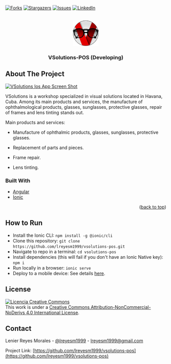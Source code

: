 [![Forks][forks-shield]][forks-url]
[![Stargazers][stars-shield]][stars-url]
[![Issues][issues-shield]][issues-url]
[![LinkedIn][linkedin-shield]][linkedin-url]

<br />
<div align="center">
  <a href="https://github.com/lreyesm1999/vsolutions-pos">
    <img src="images/logo.png" alt="Logo" width="80" height="80">
  </a>

<h3 align="center">VSolutions-POS (Developing)</h3>
</div>

## About The Project
<div id="about-the-project"></div>

[![VSolutions Ios App Screen Shot][product-screenshot]](https://github.com/lreyesm1999/vsolutions-pos)

VSolutions is a workshop specialized in visual solutions located in Havana, Cuba. Among its main products and services, the manufacture of ophthalmological products, glasses, sunglasses, protective glasses, repair of frames and lens tinting stands out.

Main products and services:

* Manufacture of ophthalmic products, glasses, sunglasses, protective glasses.

* Replacement of parts and pieces.

* Frame repair.

* Lens tinting.

### Built With

* [Angular](https://angular.io/)
* [Ionic](https://ionic.io/)

<p align="right">(<a href="#top">back to top</a>)</p>

## How to Run

- Install the Ionic CLI: `npm install -g @ionic/cli`
- Clone this repository: `git clone https://github.com/lreyesm1999/vsolutions-pos.git`
- Navigate to repo in a terminal: `cd vsolutions-pos`
- Install dependencies (this will fail if you don't have an Ionic Native key): `npm i`
- Run locally in a browser: `ionic serve`
- Deploy to a mobile device: See details [here](https://capacitorjs.com/docs/basics/running-your-app).

## License

<a rel="license" href="http://creativecommons.org/licenses/by-nc-nd/4.0/"><img alt="Licencia Creative Commons" style="border-width:0" src="https://i.creativecommons.org/l/by-nc-nd/4.0/88x31.png" /></a><br />This work is under a <a rel="license" href="http://creativecommons.org/licenses/by-nc-nd/4.0/"> Creative Commons Attribution-NonCommercial-NoDerivs 4.0 International License</a>.

## Contact

Lenier Reyes Morales - [@lreyesm1999](https://twitter.com/lreyesm1999) - lreyesm1999@gmail.com

Project Link: [https://github.com/lreyesm1999/vsolutions-pos](https://github.com/lreyesm1999/vsolutions-pos)

[contributors-shield]: https://img.shields.io/github/contributors/lreyesm1999/vsolutions1999.svg?style=for-the-badge
[contributors-url]: https://github.com/lreyesm1999/vsolutions-pos/graphs/contributors
[forks-shield]: https://img.shields.io/github/forks/lreyesm1999/vsolutions-pos.svg?style=for-the-badge
[forks-url]: https://github.com/lreyesm1999/vsolutions-pos/network/members
[stars-shield]: https://img.shields.io/github/stars/lreyesm1999/vsolutions-pos.svg?style=for-the-badge
[stars-url]: https://github.com/lreyesm1999/vsolutions-pos/stargazers
[issues-shield]: https://img.shields.io/github/issues/lreyesm1999/vsolutions-pos.svg?style=for-the-badge
[issues-url]: https://github.com/lreyesm1999/vsolutions-pos/issues
[license-url]: https://github.com/lreyesm1999/vsolutions-pos/blob/master/LICENSE.txt
[linkedin-shield]: https://img.shields.io/badge/-LinkedIn-black.svg?style=for-the-badge&logo=linkedin&colorB=555
[linkedin-url]: https://linkedin.com/in/lreyesm1999
[product-screenshot]: images/screenshot.png

